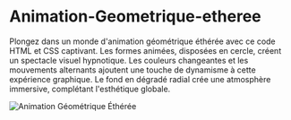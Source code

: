 # Animation-Geometrique-etheree
Plongez dans un monde d'animation géométrique éthérée avec ce code HTML et CSS captivant. Les formes animées, disposées en cercle, créent un spectacle visuel hypnotique. Les couleurs changeantes et les mouvements alternants ajoutent une touche de dynamisme à cette expérience graphique. Le fond en dégradé radial crée une atmosphère immersive, complétant l'esthétique globale. 


![Animation Géométrique Éthérée](https://github.com/Makkaoui-Mohammed/Animation-G-om-trique-th-r-e/assets/108239380/18876f8a-ae8e-4676-8448-1635f543300c)
